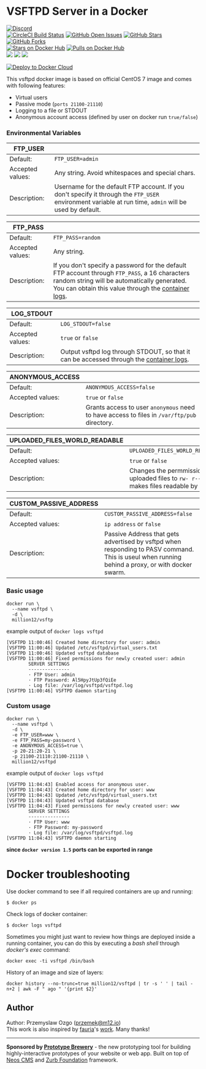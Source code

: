 # VSFTPD Server in a Docker

[![Discord](https://img.shields.io/discord/720919856815276063)](https://discord.com/channels/720919856815276063/774606101815099392)  
[![CircleCI Build Status](https://img.shields.io/circleci/project/million12/docker-vsftpd/master.svg)](https://circleci.com/gh/million12/docker-vsftpd/tree/master)
[![GitHub Open Issues](https://img.shields.io/github/issues/million12/docker-vsftpd.svg)](https://github.com/million12/docker-vsftpd/issues)
[![GitHub Stars](https://img.shields.io/github/stars/million12/docker-vsftpd.svg)](https://github.com/million12/docker-vsftpd)
[![GitHub Forks](https://img.shields.io/github/forks/million12/docker-vsftpd.svg)](https://github.com/million12/docker-vsftpd)  
[![Stars on Docker Hub](https://img.shields.io/docker/stars/million12/vsftpd.svg)](https://hub.docker.com/r/million12/vsftpd)
[![Pulls on Docker Hub](https://img.shields.io/docker/pulls/million12/vsftpd.svg)](https://hub.docker.com/r/million12/vsftpd)  
[![](https://images.microbadger.com/badges/version/million12/vsftpd.svg)](http://microbadger.com/images/million12/vsftpd)
[![](https://images.microbadger.com/badges/license/million12/vsftpd.svg)](http://microbadger.com/images/million12/vsftpd)
[![](https://images.microbadger.com/badges/image/million12/vsftpd.svg)](http://microbadger.com/images/million12/vsftpd)  

[![Deploy to Docker Cloud](https://files.cloud.docker.com/images/deploy-to-dockercloud.svg)](https://cloud.docker.com/stack/deploy/?repo=https://github.com/million12/docker-vsftpd/tree/master)  

This vsftpd docker image is based on official CentOS 7 image and comes with following features:  

  * Virtual users
  * Passive mode (`ports 21100-21110`)
  * Logging to a file or STDOUT
  * Anonymous account access (defined by user on docker run `true/false`)

### Environmental Variables

|FTP_USER||
|---|---|
|Default:|`FTP_USER=admin` |
|Accepted values:|Any string. Avoid whitespaces and special chars.|
|Description:|Username for the default FTP account. If you don't specify it through the `FTP_USER` environment variable at run time, `admin` will be used by default.|  

|FTP_PASS||
|---|---|
|Default:|`FTP_PASS=random`|
|Accepted values:|Any string.|
|Description:|If you don't specify a password for the default FTP account through `FTP_PASS`, a 16 characters random string will be automatically generated. You can obtain this value through the [container logs](https://docs.docker.com/reference/commandline/logs/).|

|LOG_STDOUT||
|---|---|
|Default:|`LOG_STDOUT=false`|
|Accepted values:|`true` or `false`|
|Description:|Output vsftpd log through STDOUT, so that it can be accessed through the [container logs](https://docs.docker.com/reference/commandline/logs/).|

|ANONYMOUS_ACCESS||
|---|---|
|Default:|`ANONYMOUS_ACCESS=false`|
|Accepted values:|`true` or `false`|
|Description:|Grants access to user `anonymous` need to have access to files in `/var/ftp/pub` directory.|

|UPLOADED_FILES_WORLD_READABLE||
|---|---|
|Default:|`UPLOADED_FILES_WORLD_READABLE=false`|
|Accepted values:|`true` or `false`|
|Description:|Changes the permmissions of uploaded files to `rw- r-- r--`. This makes files readable by other users.|

|CUSTOM_PASSIVE_ADDRESS||
|---|---|
|Default:|`CUSTOM_PASSIVE_ADDRESS=false`|
|Accepted values:|`ip address` or `false`|
|Description:|Passive Address that gets advertised by vsftpd when responding to PASV command. This is useul when running behind a proxy, or with docker swarm.|


### Basic usage

    docker run \
      --name vsftpd \
      -d \
      million12/vsftp

example output of `docker logs vsftpd`

```
[VSFTPD 11:00:46] Created home directory for user: admin
[VSFTPD 11:00:46] Updated /etc/vsftpd/virtual_users.txt
[VSFTPD 11:00:46] Updated vsftpd database
[VSFTPD 11:00:46] Fixed permissions for newly created user: admin
       	SERVER SETTINGS
       	---------------
       	· FTP User: admin
       	· FTP Password: Al5HpyJtUp3fQiEe
       	· Log file: /var/log/vsftpd/vsftpd.log
[VSFTPD 11:00:46] VSFTPD daemon starting
```

### Custom usage

    docker run \
      --name vsftpd \
      -d \
      -e FTP_USER=www \
      -e FTP_PASS=my-password \
      -e ANONYMOUS_ACCESS=true \
      -p 20-21:20-21 \
      -p 21100-21110:21100-21110 \
      million12/vsftpd

example output of `docker logs vsftpd`

```
[VSFTPD 11:04:43] Enabled access for anonymous user.
[VSFTPD 11:04:43] Created home directory for user: www
[VSFTPD 11:04:43] Updated /etc/vsftpd/virtual_users.txt
[VSFTPD 11:04:43] Updated vsftpd database
[VSFTPD 11:04:43] Fixed permissions for newly created user: www
       	SERVER SETTINGS
       	---------------
       	· FTP User: www
       	· FTP Password: my-password
       	· Log file: /var/log/vsftpd/vsftpd.log
[VSFTPD 11:04:43] VSFTPD daemon starting
```

**since `docker version 1.5` ports can be exported in range**


Docker troubleshooting
======================

Use docker command to see if all required containers are up and running:
```
$ docker ps
```

Check logs of docker container:
```
$ docker logs vsftpd
```

Sometimes you might just want to review how things are deployed inside a running
 container, you can do this by executing a _bash shell_ through _docker's
 exec_ command:
```
docker exec -ti vsftpd /bin/bash
```

History of an image and size of layers:
```
docker history --no-trunc=true million12/vsftpd | tr -s ' ' | tail -n+2 | awk -F " ago " '{print $2}'
```

## Author

Author: Przemyslaw Ozgo (<przemek@m12.io>)  
This work is also inspired by [fauria](https://github.com/fauria)'s [work](https://github.com/fauria/docker-vsftpd). Many thanks!

---

**Sponsored by [Prototype Brewery](http://prototypebrewery.io/)** - the new prototyping tool for building highly-interactive prototypes of your website or web app. Built on top of [Neos CMS](https://www.neos.io/) and [Zurb Foundation](http://foundation.zurb.com/) framework.
